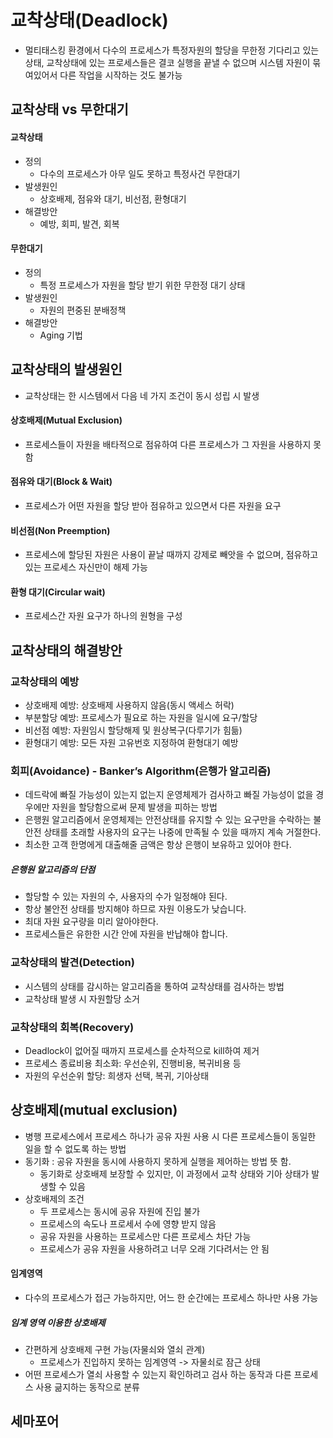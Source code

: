 # 교착상태(Deadlock)
- 멀티태스킹 환경에서 다수의 프로세스가 특정자원의 할당을 무한정 기다리고 있는 상태, 교착상태에 있는 프로세스들은 결코 실행을 끝낼 수 없으며 시스템 자원이 묶여있어서 다른 작업을 시작하는 것도 불가능

## 교착상태 vs 무한대기
#### 교착상태 
- 정의 
	- 다수의 프로세스가 아무 일도 못하고 특정사건 무한대기
- 발생원인
	- 상호배제, 점유와 대기, 비선점, 환형대기
- 해결방안
	- 예방, 회피, 발견, 회복
#### 무한대기
- 정의
	- 특정 프로세스가 자원을 할당 받기 위한 무한정 대기 상태
- 발생원인
	- 자원의 편중된 분배정책
- 해결방안 
	- Aging 기법

## 교착상태의 발생원인
- 교착상태는 한 시스템에서 다음 네 가지 조건이 동시 성립 시 발생
#### 상호배제(Mutual Exclusion)
- 프로세스들이 자원을 배타적으로 점유하여 다른 프로세스가 그 자원을 사용하지 못함
#### 점유와 대기(Block & Wait)
- 프로세스가 어떤 자원을 할당 받아 점유하고 있으면서 다른 자원을 요구
#### 비선점(Non Preemption)
- 프로세스에 할당된 자원은 사용이 끝날 때까지 강제로 빼앗을 수 없으며, 점유하고 있는 프로세스 자신만이 해제 가능
#### 환형 대기(Circular wait)
- 프로세스간 자원 요구가 하나의 원형을 구성

## 교착상태의 해결방안
### 교착상태의 예방
- 상호배제 예방: 상호배제 사용하지 않음(동시 액세스 허락)
- 부분할당 예방: 프로세스가 필요로 하는 자원을 일시에 요구/할당
- 비선점 예방: 자원임시 할당해제 및 원상복구(다루기가 힘듦)
- 환형대기 예방: 모든 자원 고유번호 지정하여 환형대기 예방
### 회피(Avoidance) - Banker’s Algorithm(은행가 알고리즘)
- 데드락에 빠질 가능성이 있는지 없는지 운영체제가 검사하고 빠질 가능성이 없을 경우에만 자원을 할당함으로써 문제 발생을 피하는 방법
- 은행원 알고리즘에서 운영체제는 안전상태를 유지할 수 있는 요구만을 수락하는 불안전 상태를 초래할 사용자의 요구는 나중에 만족될 수 있을 때까지 계속 거절한다.
- 최소한 고객 한명에게 대출해줄 금액은 항상 은행이 보유하고 있어야 한다.
##### 은행원 알고리즘의 단점
- 할당할 수 있는 자원의 수, 사용자의 수가 일정해야 된다.
- 항상 불안전 상태를 방지해야 하므로 자원 이용도가 낮습니다.
- 최대 자원 요구량을 미리 알아야한다.
- 프로세스들은 유한한 시간 안에 자원을 반납해야 합니다.
### 교착상태의 발견(Detection)
- 시스템의 상태를 감시하는 알고리즘을 통하여 교착상태를 검사하는 방법
- 교착상태 발생 시 자원할당 소거
### 교착상태의 회복(Recovery)
- Deadlock이 없어질 때까지 프로세스를 순차적으로 kill하여 제거
- 프로세스 종료비용 최소화: 우선순위, 진행비용, 복귀비용 등
- 자원의 우선순위 할당: 희생자 선택, 복귀, 기아상태


## 상호배제(mutual exclusion)
- 병행 프로세스에서 프로세스 하나가 공유 자원 사용 시 다른 프로세스들이 동일한 일을 할 수 없도록 하는 방법
- 동기화 : 공유 자원을 동시에 사용하지 못하게 실행을 제어하는 방법 뜻 함. 
  - 동기화로 상호배제 보장할 수 있지만, 이 과정에서 교착 상태와 기아 상태가 발생할 수 있음
- 상호배제의 조건
  - 두 프로세스는 동시에 공유 자원에 진입 불가
  - 프로세스의 속도나 프로세서 수에 영향 받지 않음
  - 공유 자원을 사용하는 프로세스만 다른 프로세스 차단 가능
  - 프로세스가 공유 자원을 사용하려고 너무 오래 기다려서는 안 됨
#### 임계영역
- 다수의 프로세스가 접근 가능하지만, 어느 한 순간에는 프로세스 하나만 사용 가능
##### 임계 영역 이용한 상호배제
- 간편하게 상호배제 구현 가능(자물쇠와 열쇠 관계)
  - 프로세스가 진입하지 못하는 임계영역 -> 자물쇠로 잠근 상태
- 어떤 프로세스가 열쇠 사용할 수 있는지 확인하려고 검사 하는 동작과 다른 프로세스 사용 긂지하는 동작으로 분류

## 세마포어
